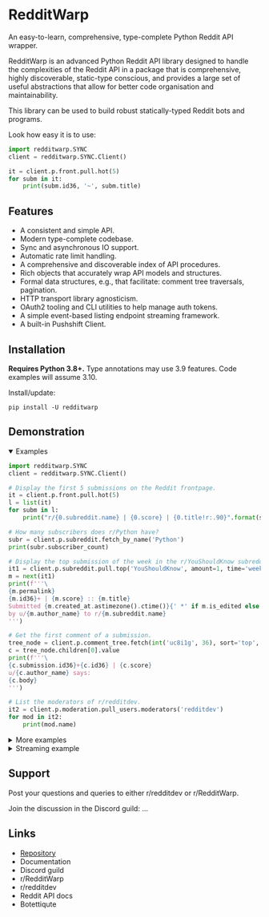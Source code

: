 
# RedditWarp

An easy-to-learn, comprehensive, type-complete Python Reddit API wrapper.

RedditWarp is an advanced Python Reddit API library designed to handle the complexities
of the Reddit API in a package that is comprehensive, highly discoverable, static-type
conscious, and provides a large set of useful abstractions that allow for better code
organisation and maintainability.

This library can be used to build robust statically-typed Reddit bots and programs.

Look how easy it is to use:

```python
import redditwarp.SYNC
client = redditwarp.SYNC.Client()

it = client.p.front.pull.hot(5)
for subm in it:
    print(subm.id36, '~', subm.title)
```

## Features

* A consistent and simple API.
* Modern type-complete codebase.
* Sync and asynchronous IO support.
* Automatic rate limit handling.
* A comprehensive and discoverable index of API procedures.
* Rich objects that accurately wrap API models and structures.
* Formal data structures, e.g., that facilitate: comment tree traversals, pagination.
* HTTP transport library agnosticism.
* OAuth2 tooling and CLI utilities to help manage auth tokens.
* A simple event-based listing endpoint streaming framework.
* A built-in Pushshift Client.

## Installation

**Requires Python 3.8+.**
Type annotations may use 3.9 features.
Code examples will assume 3.10.

Install/update:

    pip install -U redditwarp

## Demonstration

<details open>
  <summary>Examples</summary>

```python
import redditwarp.SYNC
client = redditwarp.SYNC.Client()

# Display the first 5 submissions on the Reddit frontpage.
it = client.p.front.pull.hot(5)
l = list(it)
for subm in l:
    print("r/{0.subreddit.name} | {0.score} | {0.title!r:.90}".format(subm))

# How many subscribers does r/Python have?
subr = client.p.subreddit.fetch_by_name('Python')
print(subr.subscriber_count)

# Display the top submission of the week in the r/YouShouldKnow subreddit.
it1 = client.p.subreddit.pull.top('YouShouldKnow', amount=1, time='week')
m = next(it1)
print(f'''\
{m.permalink}
{m.id36}+ | {m.score} :: {m.title}
Submitted {m.created_at.astimezone().ctime()}{' *' if m.is_edited else ''} \
by u/{m.author_name} to r/{m.subreddit.name}
''')

# Get the first comment of a submission.
tree_node = client.p.comment_tree.fetch(int('uc8i1g', 36), sort='top', limit=1)
c = tree_node.children[0].value
print(f'''\
{c.submission.id36}+{c.id36} | {c.score}
u/{c.author_name} says:
{c.body}
''')

# List the moderators of r/redditdev.
it2 = client.p.moderation.pull_users.moderators('redditdev')
for mod in it2:
    print(mod.name)
```

</details>

<details>
  <summary>More examples</summary>

```python
# ...

# Need credentials for these next few API calls.
CLIENT_ID = '...'
CLIENT_SECRET = '...'
REFRESH_TOKEN = '...'
client1 = redditwarp.SYNC.Client(CLIENT_ID, CLIENT_SECRET, REFRESH_TOKEN)

# Who am I?
me = client1.p.account.fetch()
print(f"I am u/{me.name}")

# Show my last 5 comments.
it3 = client.p.user.pull.comments(me.name, 5)
for comm in it3:
    print('###')
    print(comm.body)

# Show my last 10 saved items.
from redditwarp.models.submission_SYNC import Submission
from redditwarp.models.comment_SYNC import Comment
it4 = client1.p.user.pull.saved(me.name, 10)
l = list(it4)
for obj in l:
    print('###')
    match obj:
        case Submission() as m:
            print(f'''\
{m.permalink}
{m.id36}+ | {m.score} :: {m.title}
Submitted {m.created_at.astimezone().ctime()}{' *' if m.is_edited else ''} \
by u/{m.author_name} to r/{m.subreddit.name}
''')
        case Comment() as c:
            print(f'''\
{c.permalink}
{c.submission.id36}+{c.id36} | {c.score}
u/{c.author_name} says:
{c.body}
''')

# Submit a link post to r/test.
subm_id = client1.p.submission.create_link_post('test',
        "Check out this cool website", "https://www.reddit.com")

# Reply to a submission.
from redditwarp.util.extract_id_from_url import extract_submission_id_from_url
idn = extract_submission_id_from_url("https://www.reddit.com/comments/5e1az9")
comm1 = client1.p.submission.reply(idn, "Pretty cool stuff!")

# Delete the post and the comment reply.
client1.p.submission.delete(subm_id)
client1.p.comment.delete(comm1.id)
```

</details>

<details>
  <summary>Streaming example</summary>

```python
from __future__ import annotations
from typing import TYPE_CHECKING
if TYPE_CHECKING:
    from redditwarp.models.submission_ASYNC import Submission

import redditwarp.ASYNC
from redditwarp.streaming.makers.subreddit_ASYNC import make_submission_stream
from redditwarp.streaming.ASYNC import run


client = redditwarp.ASYNC.Client()

submission_stream = make_submission_stream(client, 'AskReddit')

@submission_stream.output.attach
async def _(subm: Submission) -> None:
    print(subm.id36, '~', subm.title)

@submission_stream.error.attach
async def _(exc: Exception) -> None:
    print('ERROR:', repr(exc))

run(submission_stream)
```

</details>

## Support

Post your questions and queries to either r/redditdev or r/RedditWarp.

Join the discussion in the Discord guild: …

## Links

* [Repository](https://github.com/Pyprohly/redditwarp)
* Documentation
* Discord guild
* r/RedditWarp
* r/redditdev
* Reddit API docs
* Botettiqute
